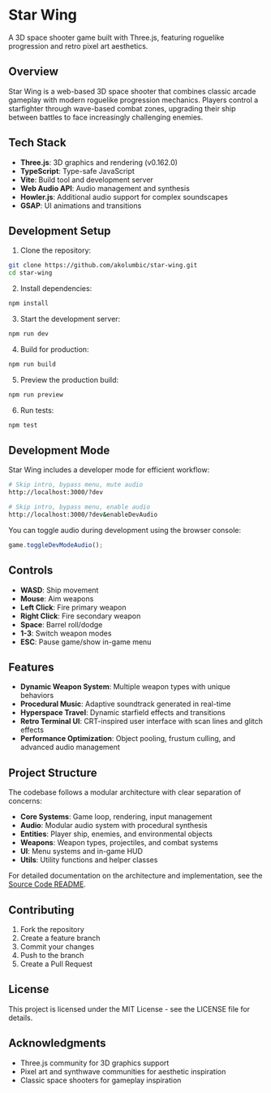 # Star Wing

A 3D space shooter game built with Three.js, featuring roguelike progression and retro pixel art aesthetics.

## Overview

Star Wing is a web-based 3D space shooter that combines classic arcade gameplay with modern roguelike progression mechanics. Players control a starfighter through wave-based combat zones, upgrading their ship between battles to face increasingly challenging enemies.

## Tech Stack

- **Three.js**: 3D graphics and rendering (v0.162.0)
- **TypeScript**: Type-safe JavaScript
- **Vite**: Build tool and development server
- **Web Audio API**: Audio management and synthesis
- **Howler.js**: Additional audio support for complex soundscapes
- **GSAP**: UI animations and transitions

## Development Setup

1. Clone the repository:

```bash
git clone https://github.com/akolumbic/star-wing.git
cd star-wing
```

2. Install dependencies:

```bash
npm install
```

3. Start the development server:

```bash
npm run dev
```

4. Build for production:

```bash
npm run build
```

5. Preview the production build:

```bash
npm run preview
```

6. Run tests:

```bash
npm test
```

## Development Mode

Star Wing includes a developer mode for efficient workflow:

```bash
# Skip intro, bypass menu, mute audio
http://localhost:3000/?dev

# Skip intro, bypass menu, enable audio
http://localhost:3000/?dev&enableDevAudio
```

You can toggle audio during development using the browser console:

```javascript
game.toggleDevModeAudio();
```

## Controls

- **WASD**: Ship movement
- **Mouse**: Aim weapons
- **Left Click**: Fire primary weapon
- **Right Click**: Fire secondary weapon
- **Space**: Barrel roll/dodge
- **1-3**: Switch weapon modes
- **ESC**: Pause game/show in-game menu

## Features

- **Dynamic Weapon System**: Multiple weapon types with unique behaviors
- **Procedural Music**: Adaptive soundtrack generated in real-time
- **Hyperspace Travel**: Dynamic starfield effects and transitions
- **Retro Terminal UI**: CRT-inspired user interface with scan lines and glitch effects
- **Performance Optimization**: Object pooling, frustum culling, and advanced audio management

## Project Structure

The codebase follows a modular architecture with clear separation of concerns:

- **Core Systems**: Game loop, rendering, input management
- **Audio**: Modular audio system with procedural synthesis
- **Entities**: Player ship, enemies, and environmental objects
- **Weapons**: Weapon types, projectiles, and combat systems
- **UI**: Menu systems and in-game HUD
- **Utils**: Utility functions and helper classes

For detailed documentation on the architecture and implementation, see the [Source Code README](./src/README.md).

## Contributing

1. Fork the repository
2. Create a feature branch
3. Commit your changes
4. Push to the branch
5. Create a Pull Request

## License

This project is licensed under the MIT License - see the LICENSE file for details.

## Acknowledgments

- Three.js community for 3D graphics support
- Pixel art and synthwave communities for aesthetic inspiration
- Classic space shooters for gameplay inspiration

